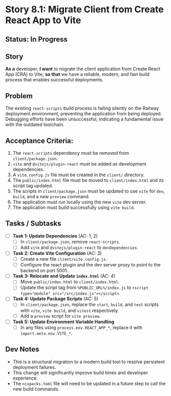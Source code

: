 # Story 8.1: Migrate Client from Create React App to Vite

## Status: In Progress

## Story
**As a** developer,
**I want** to migrate the client application from Create React App (CRA) to Vite,
**so that** we have a reliable, modern, and fast build process that enables successful deployments.

## Problem
The existing `react-scripts` build process is failing silently on the Railway deployment environment, preventing the application from being deployed. Debugging efforts have been unsuccessful, indicating a fundamental issue with the outdated toolchain.

## Acceptance Criteria:
1. The `react-scripts` dependency must be removed from `client/package.json`.
2. `vite` and `@vitejs/plugin-react` must be added as development dependencies.
3. A `vite.config.js` file must be created in the `client/` directory.
4. The `public/index.html` file must be moved to `client/index.html` and its script tag updated.
5. The scripts in `client/package.json` must be updated to use `vite` for `dev`, `build`, and a new `preview` command.
6. The application must run locally using the new `vite` dev server.
7. The application must build successfully using `vite build`.

## Tasks / Subtasks

- [ ] **Task 1: Update Dependencies** (AC: 1, 2)
    - [ ] In `client/package.json`, remove `react-scripts`.
    - [ ] Add `vite` and `@vitejs/plugin-react` to `devDependencies`.

- [ ] **Task 2: Create Vite Configuration** (AC: 3)
    - [ ] Create a new file `client/vite.config.js`.
    - [ ] Configure the react plugin and the dev server proxy to point to the backend on port 5001.

- [ ] **Task 3: Relocate and Update `index.html`** (AC: 4)
    - [ ] Move `public/index.html` to `client/index.html`.
    - [ ] Update the script tag from `%PUBLIC_URL%/index.js` to `<script type="module" src="/src/index.js"></script>`.

- [ ] **Task 4: Update Package Scripts** (AC: 5)
    - [ ] In `client/package.json`, replace the `start`, `build`, and `test` scripts with `vite`, `vite build`, and `vitest` respectively.
    - [ ] Add a `preview` script for `vite preview`.

- [ ] **Task 5: Update Environment Variable Handling**
    - [ ] In any files using `process.env.REACT_APP_*`, replace it with `import.meta.env.VITE_*`.

## Dev Notes
*   This is a structural migration to a modern build tool to resolve persistent deployment failures.
*   This change will significantly improve build times and developer experience.
*   The `nixpacks.toml` file will need to be updated in a future step to call the new build commands.
